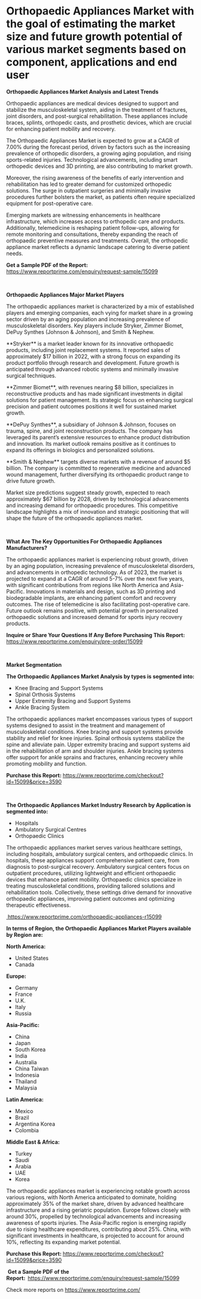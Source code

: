 <p><h1>Orthopaedic Appliances Market with the goal of estimating the market size and future growth potential of various market segments based on component, applications and end user</h1></p><p><strong>Orthopaedic Appliances Market Analysis and Latest Trends</strong></p>
<p><p>Orthopaedic appliances are medical devices designed to support and stabilize the musculoskeletal system, aiding in the treatment of fractures, joint disorders, and post-surgical rehabilitation. These appliances include braces, splints, orthopedic casts, and prosthetic devices, which are crucial for enhancing patient mobility and recovery.</p><p>The Orthopaedic Appliances Market is expected to grow at a CAGR of 7.00% during the forecast period, driven by factors such as the increasing prevalence of orthopedic disorders, a growing aging population, and rising sports-related injuries. Technological advancements, including smart orthopedic devices and 3D printing, are also contributing to market growth. </p><p>Moreover, the rising awareness of the benefits of early intervention and rehabilitation has led to greater demand for customized orthopedic solutions. The surge in outpatient surgeries and minimally invasive procedures further bolsters the market, as patients often require specialized equipment for post-operative care. </p><p>Emerging markets are witnessing enhancements in healthcare infrastructure, which increases access to orthopedic care and products. Additionally, telemedicine is reshaping patient follow-ups, allowing for remote monitoring and consultations, thereby expanding the reach of orthopaedic preventive measures and treatments. Overall, the orthopedic appliance market reflects a dynamic landscape catering to diverse patient needs.</p></p>
<p><strong>Get a Sample PDF of the Report:&nbsp;</strong> <a href="https://www.reportprime.com/enquiry/request-sample/15099?utm_campaign=2753&utm_medium=2&utm_source=Github&utm_content=ia&utm_term=20032025&utm_id=orthopaedic-appliances">https://www.reportprime.com/enquiry/request-sample/15099</a></p>
<p>&nbsp;</p>
<p><strong>Orthopaedic Appliances Major Market Players</strong></p>
<p><p>The orthopaedic appliances market is characterized by a mix of established players and emerging companies, each vying for market share in a growing sector driven by an aging population and increasing prevalence of musculoskeletal disorders. Key players include Stryker, Zimmer Biomet, DePuy Synthes (Johnson & Johnson), and Smith & Nephew.</p><p>**Stryker** is a market leader known for its innovative orthopaedic products, including joint replacement systems. It reported sales of approximately $17 billion in 2022, with a strong focus on expanding its product portfolio through research and development. Future growth is anticipated through advanced robotic systems and minimally invasive surgical techniques.</p><p>**Zimmer Biomet**, with revenues nearing $8 billion, specializes in reconstructive products and has made significant investments in digital solutions for patient management. Its strategic focus on enhancing surgical precision and patient outcomes positions it well for sustained market growth.</p><p>**DePuy Synthes**, a subsidiary of Johnson & Johnson, focuses on trauma, spine, and joint reconstruction products. The company has leveraged its parent’s extensive resources to enhance product distribution and innovation. Its market outlook remains positive as it continues to expand its offerings in biologics and personalized solutions.</p><p>**Smith & Nephew** targets diverse markets with a revenue of around $5 billion. The company is committed to regenerative medicine and advanced wound management, further diversifying its orthopaedic product range to drive future growth.</p><p>Market size predictions suggest steady growth, expected to reach approximately $67 billion by 2028, driven by technological advancements and increasing demand for orthopaedic procedures. This competitive landscape highlights a mix of innovation and strategic positioning that will shape the future of the orthopaedic appliances market.</p></p>
<p>&nbsp;</p>
<p><strong>What Are The Key Opportunities For Orthopaedic Appliances Manufacturers?</strong></p>
<p><p>The orthopaedic appliances market is experiencing robust growth, driven by an aging population, increasing prevalence of musculoskeletal disorders, and advancements in orthopedic technology. As of 2023, the market is projected to expand at a CAGR of around 5-7% over the next five years, with significant contributions from regions like North America and Asia-Pacific. Innovations in materials and design, such as 3D printing and biodegradable implants, are enhancing patient comfort and recovery outcomes. The rise of telemedicine is also facilitating post-operative care. Future outlook remains positive, with potential growth in personalized orthopaedic solutions and increased demand for sports injury recovery products.</p></p>
<p><strong>Inquire or Share Your Questions If Any Before Purchasing This Report:</strong> <a href="https://www.reportprime.com/enquiry/pre-order/15099?utm_campaign=2753&utm_medium=2&utm_source=Github&utm_content=ia&utm_term=20032025&utm_id=orthopaedic-appliances">https://www.reportprime.com/enquiry/pre-order/15099</a></p>
<p>&nbsp;</p>
<p><strong>Market Segmentation</strong></p>
<p><strong>The Orthopaedic Appliances Market Analysis by types is segmented into:</strong></p>
<p><ul><li>Knee Bracing and Support Systems</li><li>Spinal Orthosis Systems</li><li>Upper Extremity Bracing and Support Systems</li><li>Ankle Bracing System</li></ul></p>
<p><p>The orthopaedic appliances market encompasses various types of support systems designed to assist in the treatment and management of musculoskeletal conditions. Knee bracing and support systems provide stability and relief for knee injuries. Spinal orthosis systems stabilize the spine and alleviate pain. Upper extremity bracing and support systems aid in the rehabilitation of arm and shoulder injuries. Ankle bracing systems offer support for ankle sprains and fractures, enhancing recovery while promoting mobility and function.</p></p>
<p><strong>Purchase this Report:&nbsp;</strong><a href="https://www.reportprime.com/checkout?id=15099&price=3590&utm_campaign=2753&utm_medium=2&utm_source=Github&utm_content=ia&utm_term=20032025&utm_id=orthopaedic-appliances">https://www.reportprime.com/checkout?id=15099&price=3590</a></p>
<p>&nbsp;</p>
<p><strong>The Orthopaedic Appliances Market Industry Research by Application is segmented into:</strong></p>
<p><ul><li>Hospitals</li><li>Ambulatory Surgical Centres</li><li>Orthopaedic Clinics</li></ul></p>
<p><p>The orthopaedic appliances market serves various healthcare settings, including hospitals, ambulatory surgical centers, and orthopaedic clinics. In hospitals, these appliances support comprehensive patient care, from diagnosis to post-surgical recovery. Ambulatory surgical centers focus on outpatient procedures, utilizing lightweight and efficient orthopaedic devices that enhance patient mobility. Orthopaedic clinics specialize in treating musculoskeletal conditions, providing tailored solutions and rehabilitation tools. Collectively, these settings drive demand for innovative orthopaedic appliances, improving patient outcomes and optimizing therapeutic effectiveness.</p></p>
<p><a href="https://www.reportprime.com/orthopaedic-appliances-r15099?utm_campaign=2753&utm_medium=2&utm_source=Github&utm_content=ia&utm_term=20032025&utm_id=orthopaedic-appliances">&nbsp;https://www.reportprime.com/orthopaedic-appliances-r15099</a></p>
<p><strong>In terms of Region, the Orthopaedic Appliances Market Players available by Region are:</strong></p>
<p>
    <p> <strong> North America: </strong>
        <ul>
            <li>United States</li>
            <li>Canada</li>
        </ul>
        </p> 
    <p> <strong> Europe: </strong>
        <ul>
            <li>Germany</li>
            <li>France</li>
            <li>U.K.</li>
            <li>Italy</li>
            <li>Russia</li>
        </ul>
        </p> 
    <p> <strong> Asia-Pacific: </strong>
        <ul>
            <li>China</li>
            <li>Japan</li>
            <li>South Korea</li>
            <li>India</li>
            <li>Australia</li>
            <li>China Taiwan</li>
            <li>Indonesia</li>
            <li>Thailand</li>
            <li>Malaysia</li>
        </ul>
        </p> 
    <p> <strong> Latin America: </strong>
        <ul>
            <li>Mexico</li>
            <li>Brazil</li>
            <li>Argentina Korea</li>
            <li>Colombia</li>
        </ul>
        </p> 
    <p> <strong> Middle East & Africa: </strong>
        <ul>
            <li>Turkey</li>
            <li>Saudi</li>
            <li>Arabia</li>
            <li>UAE</li>
            <li>Korea</li>
        </ul>
    </p>
    </p>
<p><p>The orthopaedic appliances market is experiencing notable growth across various regions, with North America anticipated to dominate, holding approximately 35% of the market share, driven by advanced healthcare infrastructure and a rising geriatric population. Europe follows closely with around 30%, propelled by technological advancements and increasing awareness of sports injuries. The Asia-Pacific region is emerging rapidly due to rising healthcare expenditures, contributing about 25%. China, with significant investments in healthcare, is projected to account for around 10%, reflecting its expanding market potential.</p></p>
<p><strong>Purchase this Report: </strong><a href="https://www.reportprime.com/checkout?id=15099&price=3590&utm_campaign=2753&utm_medium=2&utm_source=Github&utm_content=ia&utm_term=20032025&utm_id=orthopaedic-appliances">https://www.reportprime.com/checkout?id=15099&price=3590</a></p>
<p>&nbsp;<strong>Get a Sample PDF of the Report:&nbsp;&nbsp;</strong><a href="https://www.reportprime.com/enquiry/request-sample/15099?utm_campaign=2753&utm_medium=2&utm_source=Github&utm_content=ia&utm_term=20032025&utm_id=orthopaedic-appliances">https://www.reportprime.com/enquiry/request-sample/15099</a></p>
<p><strong></strong></p>
<p>Check more reports on <a href="https://www.reportprime.com/?utm_campaign=2753&utm_medium=2&utm_source=Github&utm_content=ia&utm_term=20032025&utm_id=orthopaedic-appliances">https://www.reportprime.com/</a></p>